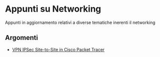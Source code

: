 # Appunti su Networking

Appunti in aggiornamento relativi a diverse tematiche inerenti il networking

## Argomenti

- [VPN IPSec Site-to-Site in Cisco Packet Tracer](VpnIpsecPacketTracer.md)
